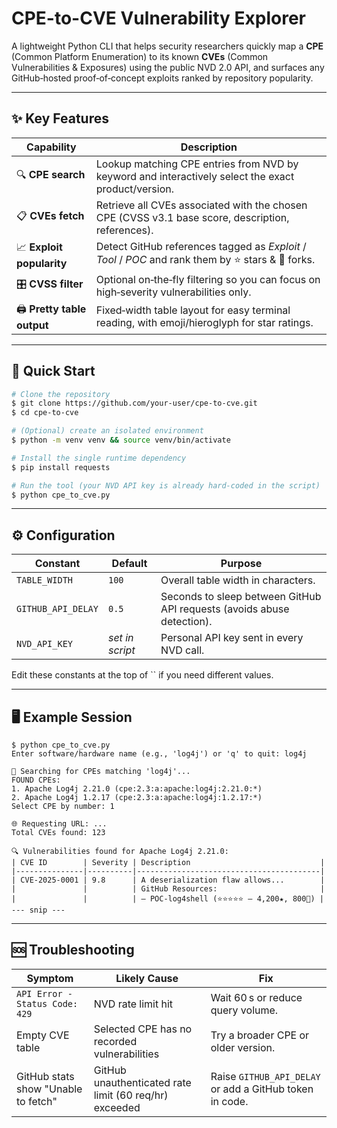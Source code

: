 # CPE-to-CVE Vulnerability Explorer

A lightweight Python CLI that helps security researchers quickly map a **CPE** (Common Platform Enumeration) to its known **CVEs** (Common Vulnerabilities & Exposures) using the public NVD 2.0 API, and surfaces any GitHub‑hosted proof‑of‑concept exploits ranked by repository popularity.

---

## ✨ Key Features

| Capability                  | Description                                                                                         |
| --------------------------- | --------------------------------------------------------------------------------------------------- |
| 🔍 **CPE search**           | Lookup matching CPE entries from NVD by keyword and interactively select the exact product/version. |
| 📋 **CVEs fetch**           | Retrieve all CVEs associated with the chosen CPE (CVSS v3.1 base score, description, references).   |
| 📈 **Exploit popularity**   | Detect GitHub references tagged as *Exploit* / *Tool* / *POC* and rank them by ⭐ stars & 🍴 forks.  |
| 🎛️ **CVSS filter**         | Optional on‑the‑fly filtering so you can focus on high‑severity vulnerabilities only.               |
| 🖨️ **Pretty table output** | Fixed‑width table layout for easy terminal reading, with emoji/hieroglyph for star ratings.         |

---

## 🚀 Quick Start

```bash
# Clone the repository
$ git clone https://github.com/your-user/cpe-to-cve.git
$ cd cpe-to-cve

# (Optional) create an isolated environment
$ python -m venv venv && source venv/bin/activate

# Install the single runtime dependency
$ pip install requests

# Run the tool (your NVD API key is already hard‑coded in the script)
$ python cpe_to_cve.py
```

---

## ⚙️ Configuration

| Constant           | Default         | Purpose                                                                |
| ------------------ | --------------- | ---------------------------------------------------------------------- |
| `TABLE_WIDTH`      | `100`           | Overall table width in characters.                                     |
| `GITHUB_API_DELAY` | `0.5`           | Seconds to sleep between GitHub API requests (avoids abuse detection). |
| `NVD_API_KEY`      | *set in script* | Personal API key sent in every NVD call.                               |

Edit these constants at the top of \`\` if you need different values.

---

## 🖥️ Example Session

```
$ python cpe_to_cve.py
Enter software/hardware name (e.g., 'log4j') or 'q' to quit: log4j

🔎 Searching for CPEs matching 'log4j'...
FOUND CPEs:
1. Apache Log4j 2.21.0 (cpe:2.3:a:apache:log4j:2.21.0:*)
2. Apache Log4j 1.2.17 (cpe:2.3:a:apache:log4j:1.2.17:*)
Select CPE by number: 1

🌐 Requesting URL: ...
Total CVEs found: 123

🔍 Vulnerabilities found for Apache Log4j 2.21.0:
| CVE ID        | Severity | Description                             |
|---------------|----------|-----------------------------------------|
| CVE-2025-0001 | 9.8      | A deserialization flaw allows...        |
|               |          | GitHub Resources:                       |
|               |          | – POC-log4shell (⭐⭐⭐⭐⭐ — 4,200★, 800🍴) |
--- snip ---
```

---

## 🆘 Troubleshooting

| Symptom                             | Likely Cause                                           | Fix                                                     |
| ----------------------------------- | ------------------------------------------------------ | ------------------------------------------------------- |
| `API Error - Status Code: 429`      | NVD rate limit hit                                     | Wait 60 s or reduce query volume.                       |
| Empty CVE table                     | Selected CPE has no recorded vulnerabilities           | Try a broader CPE or older version.                     |
| GitHub stats show "Unable to fetch" | GitHub unauthenticated rate limit (60 req/hr) exceeded | Raise `GITHUB_API_DELAY` or add a GitHub token in code. |

